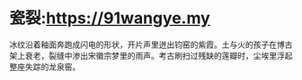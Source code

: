 # 瓷裂:https://91wangye.my
冰纹沿着釉面奔跑成闪电的形状，开片声里迸出钧窑的紫霞。土与火的孩子在博古架上衰老，裂缝中渗出宋徽宗梦里的雨声。考古刷扫过残缺的莲瓣时，尘埃里浮起整座失踪的龙泉窑。
